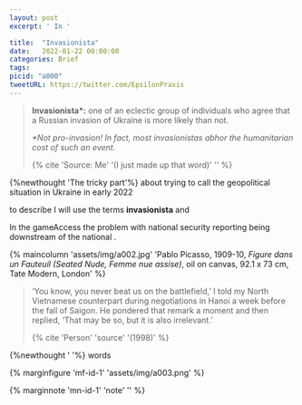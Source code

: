 ```yaml
---
layout: post
excerpt: ' In '

title:  "Invasionista"
date:   2022-01-22 00:00:00
categories: Brief
tags: 
picid: "a000"
tweetURL: https://twitter.com/EpsilonPraxis
---
```


>**Invasionista\*:** one of an eclectic group of individuals who agree that a Russian invasion of Ukraine is more likely than not.
>
>*\*Not pro-invasion! In fact, most invasionistas abhor the humanitarian cost of such an event.*
>
>{% cite 'Source: Me' '(I just made up that word)' '' %}

{%newthought 'The tricky  part'%} about trying to call the geopolitical situation in Ukraine in early 2022

to describe I will use the terms **invasionista** and 



In the gameAccess the problem with national security reporting being downstream of the national .



{% maincolumn 'assets/img/a002.jpg'  'Pablo Picasso, 1909-10, *Figure dans un Fauteuil (Seated Nude, Femme nue assise)*, oil on canvas, 92.1 x 73 cm, Tate Modern, London' %} 

>‘You know, you never beat us on the battlefield,’ I told my North Vietnamese counterpart during negotiations in Hanoi a week before the fall of Saigon. He pondered that remark a moment and then replied, ‘That may be so, but it is also irrelevant.’
>
>{% cite 'Person' 'source' '(1998)' %}

{%newthought '  '%} words

{% marginfigure 'mf-id-1' 'assets/img/a003.png'  %} 

{% marginnote 'mn-id-1' 'note' '' %} 







<!-- 

sd

-->
